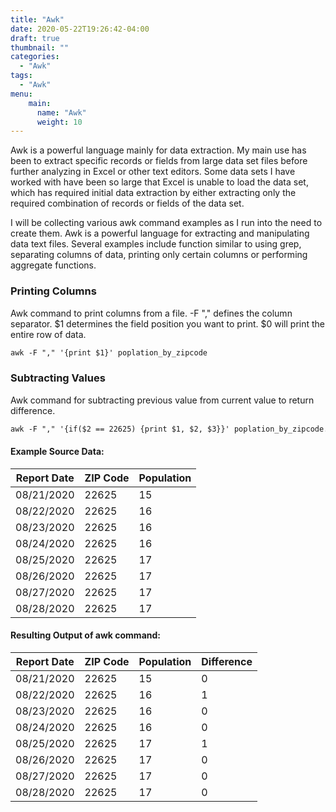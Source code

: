 ```yaml
---
title: "Awk"
date: 2020-05-22T19:26:42-04:00
draft: true
thumbnail: ""
categories:
  - "Awk"
tags:
  - "Awk"
menu:
    main:
      name: "Awk"
      weight: 10
---
```


Awk is a powerful language mainly for data extraction.  My main use has been to extract specific records or fields from large data set files before further analyzing in Excel or other text editors.  Some data sets I have worked with have been so large that Excel is unable to load the data set, which has required initial data extraction by either extracting only the required combination of records or fields of the data set.

I will be collecting various awk command examples as I run into the need to create them.  Awk is a powerful language for extracting and manipulating data text files. Several examples include function similar to using grep, separating columns of data, printing only certain columns or performing aggregate functions.

### Printing Columns

Awk command to print columns from a file. -F "," defines the column separator. $1 determines the field position you want to print.  $0 will print the entire row  of data.

```html
awk -F "," '{print $1}' poplation_by_zipcode
```

### Subtracting Values

Awk command for subtracting previous value from current value to return difference.

```html
awk -F "," '{if($2 == 22625) {print $1, $2, $3}}' poplation_by_zipcode.csv | awk 'NR==1{p=$3;next}{print $1, $2, $3, $3-p; p=$3}END{print p}'
```
#### Example Source Data:

| Report Date |	ZIP Code | Population |
| ----------- | --------- | --------------- |
| 08/21/2020  |	22625	   | 15              |
| 08/22/2020  |	22625	   | 16              |
| 08/23/2020  |	22625	   | 16              |
| 08/24/2020  |	22625	   | 16              |
| 08/25/2020  |	22625	   | 17              |
| 08/26/2020  |	22625	   | 17              |
| 08/27/2020  |	22625	   | 17              |
| 08/28/2020  |	22625	   | 17              |

#### Resulting Output of awk command:

| Report Date |	ZIP Code | Population | Difference |
|----------- | --------- | --------------- | ---------- |
| 08/21/2020  |	22625	   | 15              | 0          |
| 08/22/2020  |	22625	   | 16              | 1          |
| 08/23/2020  |	22625	   | 16              | 0          |
| 08/24/2020  |	22625	   | 16              | 0          |
| 08/25/2020  |	22625	   | 17              | 1          |
| 08/26/2020  |	22625	   | 17              | 0          |
| 08/27/2020  |	22625	   | 17              | 0          |
| 08/28/2020  |	22625	   | 17              | 0          |
